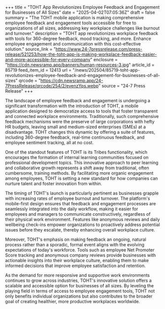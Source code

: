+++
title = "TOHT App Revolutionizes Employee Feedback and Engagement for Businesses of All Sizes"
date = "2025-04-02T07:05:36Z"
draft = false
summary = "The TOHT mobile application is making comprehensive employee feedback and engagement tools accessible for free to organizations of all sizes, addressing key workplace challenges like burnout and turnover."
description = "TOHT app revolutionizes workplace feedback with tools for 360-degree feedback, mood tracking, and more. Enhance employee engagement and communication with this cost-effective solution."
source_link = "https://www.24-7pressrelease.com/press-release/521253/how-the-toht-app-is-making-workplace-feedback-easier-and-more-accessible-for-every-company"
enclosure = "https://cdn.newsramp.app/banners/human-resources-3.jpg"
article_id = 85719
feed_item_id = 12413
url = "/news/202504/85719-toht-app-revolutionizes-employee-feedback-and-engagement-for-businesses-of-all-sizes"
qrcode = "https://cdn.newsramp.app/24-7PressRelease/qrcode/254/2/evenzYps.webp"
source = "24-7 Press Release"
+++

<p>The landscape of employee feedback and engagement is undergoing a significant transformation with the introduction of TOHT, a mobile application designed to democratize access to tools that foster transparent and connected workplace environments. Traditionally, such comprehensive feedback mechanisms were the preserve of large corporations with hefty HR budgets, leaving small and medium-sized enterprises (SMEs) at a disadvantage. TOHT changes this dynamic by offering a suite of features, including 360-degree feedback, real-time continuous feedback, and employee sentiment tracking, all at no cost.</p><p>One of the standout features of TOHT is its Tribes functionality, which encourages the formation of internal learning communities focused on professional development topics. This innovative approach to peer learning and collaborative growth represents a shift away from traditional, often cumbersome, training methods. By facilitating more organic engagement among employees, TOHT is setting a new standard for how companies can nurture talent and foster innovation from within.</p><p>The timing of TOHT's launch is particularly pertinent as businesses grapple with increasing rates of employee burnout and turnover. The platform's mobile-first design ensures that feedback and engagement processes are seamlessly integrated into the daily workflow, making it easier for employees and managers to communicate constructively, regardless of their physical work environment. Features like anonymous reviews and daily wellbeing check-ins empower organizations to proactively address potential issues before they escalate, thereby enhancing overall workplace culture.</p><p>Moreover, TOHT's emphasis on making feedback an ongoing, natural process rather than a sporadic, formal event aligns with the evolving expectations of today's workforce. Tools such as employee Net Promoter Score tracking and anonymous company reviews provide businesses with actionable insights into their workplace culture, enabling them to make informed decisions that improve employee satisfaction and retention.</p><p>As the demand for more responsive and supportive work environments continues to grow across industries, TOHT's innovative solution offers a scalable and accessible option for businesses of all sizes. By leveling the playing field in terms of access to employee engagement tools, TOHT not only benefits individual organizations but also contributes to the broader goal of creating healthier, more productive workplaces worldwide.</p>